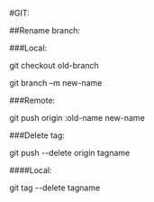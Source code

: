 #GIT:

 

##Rename branch:

 

###Local:

git checkout old-branch

git branch –m new-name


###Remote:

git push origin :old-name new-name

 

 

###Delete tag:

git push --delete origin tagname

####Local:

git tag --delete tagname

